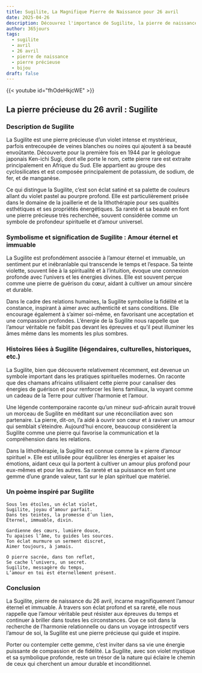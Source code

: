 ```yaml
---
title: Sugilite, La Magnifique Pierre de Naissance pour 26 avril
date: 2025-04-26
description: Découvrez l'importance de Sugilite, la pierre de naissance du 26 avril qui symbolise Amour éternel et immuable. Laissez sa beauté et sa signification illuminer votre journée.
author: 365jours
tags:
  - sugilite
  - avril
  - 26 avril
  - pierre de naissance
  - pierre précieuse
  - bijou
draft: false
---
```


{{< youtube id="fhOdeHkjcWE" >}}

## La pierre précieuse du 26 avril : Sugilite

### Description de Sugilite

La Sugilite est une pierre précieuse d’un violet intense et mystérieux, parfois entrecoupée de veines blanches ou noires qui ajoutent à sa beauté envoûtante. Découverte pour la première fois en 1944 par le géologue japonais Ken-ichi Sugi, dont elle porte le nom, cette pierre rare est extraite principalement en Afrique du Sud. Elle appartient au groupe des cyclosilicates et est composée principalement de potassium, de sodium, de fer, et de manganèse.

Ce qui distingue la Sugilite, c’est son éclat satiné et sa palette de couleurs allant du violet pastel au pourpre profond. Elle est particulièrement prisée dans le domaine de la joaillerie et de la lithothérapie pour ses qualités esthétiques et ses propriétés énergétiques. Sa rareté et sa beauté en font une pierre précieuse très recherchée, souvent considérée comme un symbole de profondeur spirituelle et d’amour universel.

### Symbolisme et signification de Sugilite : Amour éternel et immuable

La Sugilite est profondément associée à l’amour éternel et immuable, un sentiment pur et inébranlable qui transcende le temps et l’espace. Sa teinte violette, souvent liée à la spiritualité et à l’intuition, évoque une connexion profonde avec l’univers et les énergies divines. Elle est souvent perçue comme une pierre de guérison du cœur, aidant à cultiver un amour sincère et durable.

Dans le cadre des relations humaines, la Sugilite symbolise la fidélité et la constance, inspirant à aimer avec authenticité et sans conditions. Elle encourage également à s’aimer soi-même, en favorisant une acceptation et une compassion profondes. L’énergie de la Sugilite nous rappelle que l’amour véritable ne faiblit pas devant les épreuves et qu’il peut illuminer les âmes même dans les moments les plus sombres.

### Histoires liées à Sugilite (légendaires, culturelles, historiques, etc.)

La Sugilite, bien que découverte relativement récemment, est devenue un symbole important dans les pratiques spirituelles modernes. On raconte que des chamans africains utilisaient cette pierre pour canaliser des énergies de guérison et pour renforcer les liens familiaux, la voyant comme un cadeau de la Terre pour cultiver l’harmonie et l’amour.

Une légende contemporaine raconte qu’un mineur sud-africain aurait trouvé un morceau de Sugilite en méditant sur une réconciliation avec son partenaire. La pierre, dit-on, l’a aidé à ouvrir son cœur et à raviver un amour qui semblait s’éteindre. Aujourd’hui encore, beaucoup considèrent la Sugilite comme une pierre qui favorise la communication et la compréhension dans les relations.

Dans la lithothérapie, la Sugilite est connue comme la « pierre d’amour spirituel ». Elle est utilisée pour équilibrer les énergies et apaiser les émotions, aidant ceux qui la portent à cultiver un amour plus profond pour eux-mêmes et pour les autres. Sa rareté et sa puissance en font une gemme d’une grande valeur, tant sur le plan spirituel que matériel.

### Un poème inspiré par Sugilite

```
Sous les étoiles, un éclat violet,  
Sugilite, joyau d’amour parfait.  
Dans tes teintes, la promesse d’un lien,  
Éternel, immuable, divin.  

Gardienne des cœurs, lumière douce,  
Tu apaises l’âme, tu guides les sources.  
Ton éclat murmure un serment discret,  
Aimer toujours, à jamais.  

O pierre sacrée, dans ton reflet,  
Se cache l’univers, un secret.  
Sugilite, messagère du temps,  
L’amour en toi est éternellement présent.  
```

### Conclusion

La Sugilite, pierre de naissance du 26 avril, incarne magnifiquement l’amour éternel et immuable. À travers son éclat profond et sa rareté, elle nous rappelle que l’amour véritable peut résister aux épreuves du temps et continuer à briller dans toutes les circonstances. Que ce soit dans la recherche de l’harmonie relationnelle ou dans un voyage introspectif vers l’amour de soi, la Sugilite est une pierre précieuse qui guide et inspire.

Porter ou contempler cette gemme, c’est inviter dans sa vie une énergie puissante de compassion et de fidélité. La Sugilite, avec son violet mystique et sa symbolique profonde, reste un trésor de la nature qui éclaire le chemin de ceux qui cherchent un amour durable et inconditionnel.